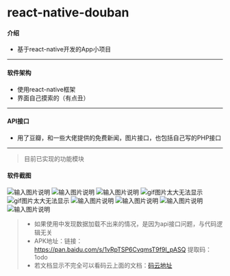 # react-native-douban

#### 介绍
- 基于react-native开发的App小项目

***

#### 软件架构
- 使用react-native框架
- 界面自己摸索的（有点丑）

***

#### API接口
- 用了豆瓣，和一些大佬提供的免费新闻，图片接口，也包括自己写的PHP接口

***
> 目前已实现的功能模块
#### 软件截图
![输入图片说明](https://images.gitee.com/uploads/images/2019/0513/163151_1fcf7a64_4924053.gif "在这里输入图片标题")
![输入图片说明](https://images.gitee.com/uploads/images/2019/0513/163316_a51152ad_4924053.png "屏幕截图.png")
![输入图片说明](https://images.gitee.com/uploads/images/2019/0513/165009_77397b23_4924053.gif "4h48s-ahedd.gif")
![gif图片太大无法显示](https://s17.aconvert.com/convert/p3r68-cdx67/c2szy-4r4ea.gif "在这里输入图片标题")
![gif图片太大无法显示](https://s23.aconvert.com/convert/p3r68-cdx67/htujm-7vdjh.gif "在这里输入图片标题")
![输入图片说明](https://images.gitee.com/uploads/images/2019/0513/171340_e2fb0ae5_4924053.gif "在这里输入图片标题")
![输入图片说明](https://images.gitee.com/uploads/images/2019/0513/171612_4dd9e3ef_4924053.gif "在这里输入图片标题")
![输入图片说明](https://s17.aconvert.com/convert/p3r68-cdx67/ebdoi-l42wi.gif "在这里输入图片标题")
![输入图片说明](https://images.gitee.com/uploads/images/2019/0513/172823_923c12fd_4924053.gif "在这里输入图片标题")

> - 如果使用中发现数据加载不出来的情况，是因为api接口问题，与代码逻辑无关
> - APK地址：链接：https://pan.baidu.com/s/1vRpTSP6CvqmsT9f9I_pASQ 提取码：1odo 
> - 若文档显示不完全可以看码云上面的文档：[码云地址](https://gitee.com/wdagao/react-native-douban)

